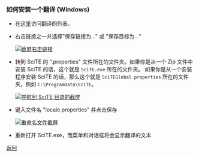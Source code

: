 
<a name="how_to_install_translation_win"></a>
### 如何安装一个翻译 (Windows)

* 在[这里](translations_list.md)访问翻译的列表。

* 右击链接之一并选择"保存链接为..." 或 "保存目标为..."

    <a href="#">![截屏右击链接](https://raw.githubusercontent.com/moltenform/scite-files/master/files/translations_install_win_right.png)</a>

* 转到 SciTE 的 ".properties" 文件所在的文件夹。如果你是从一个 Zip 文件中安装 SciTE 的话，这个就是 `SciTE.exe` 所在的文件夹。 如果你是从一个安装程序安装 SciTE 的话，那么这个就是 `SciTEGlobal.properties` 所在的文件夹，例如 `C:\ProgramData\SciTE`。

    <a href="#">![导航到 SciTE 目录的截屏](https://raw.githubusercontent.com/moltenform/scite-files/master/files/translations_install_win_path.png)</a>

* 键入文件名 "locale.properties" 并点击保存

    <a href="#">![重命名文件截屏](https://raw.githubusercontent.com/moltenform/scite-files/master/files/translations_install_win_rename.png)</a>

* 重新打开 SciTE.exe，而菜单和对话框将会显示翻译的文本

[返回](translations.md)
